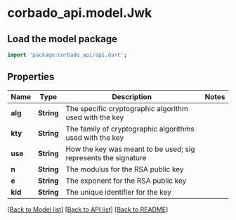 # corbado_api.model.Jwk

## Load the model package
```dart
import 'package:corbado_api/api.dart';
```

## Properties
Name | Type | Description | Notes
------------ | ------------- | ------------- | -------------
**alg** | **String** | The specific cryptographic algorithm used with the key | 
**kty** | **String** | The family of cryptographic algorithms used with the key | 
**use** | **String** | How the key was meant to be used; sig represents the signature | 
**n** | **String** | The modulus for the RSA public key | 
**e** | **String** | The exponent for the RSA public key | 
**kid** | **String** | The unique identifier for the key | 

[[Back to Model list]](../README.md#documentation-for-models) [[Back to API list]](../README.md#documentation-for-api-endpoints) [[Back to README]](../README.md)


